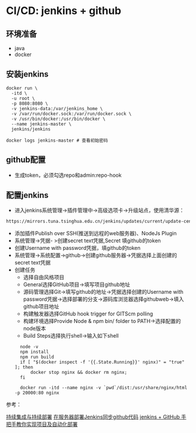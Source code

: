 # CI/CD: jenkins + github

## 环境准备

* java
* docker

## 安装jenkins

```shell
docker run \
  -itd \
  -u root \
  -p 8080:8080 \
  -v jenkins-data:/var/jenkins_home \
  -v /var/run/docker.sock:/var/run/docker.sock \
  -v /usr/bin/docker:/usr/bin/docker \
  --name jenkins-master \
  jenkins/jenkins

docker logs jenkins-master # 查看初始密码 
```

## github配置

* 生成token，必须勾选repo和admin:repo-hook


## 配置jenkins

* 进入jenkins系统管理->插件管理中->高级选项卡->升级站点，使用清华源：

```txt
https://mirrors.tuna.tsinghua.edu.cn/jenkins/updates/current/update-center.json
```
* 添加插件Publish over SSH(推送到远程的web服务器)、NodeJs Plugin
* 系统管理->凭据- >创建secret text凭据,Secret 填github的token
* 创建Username with password凭据，填github的token
* 系统管理->系统配置->github->创建github服务器->凭据选择上面创建的secret text凭据
* 创建任务
  * 选择自由风格项目
  * General选择GitHub项目->填写项目github地址
  * 源码管理选择Git->填写github的地址->凭据选择创建的Username with password凭据->选择部署的分支->源码库浏览器选择githubweb->填入github项目地址
  * 构建触发器选择GitHub hook trigger for GITScm polling
  * 构建环境选择Provide Node & npm bin/ folder to PATH->选择配置的node版本
  * Build Steps选择执行shell->输入如下shell
  ```shell
    node -v
    npm install
    npm run build
    if [ "$(docker inspect -f '{{.State.Running}}' nginx)" = "true" ]; then
        docker stop nginx && docker rm nginx;
    fi

    docker run -itd --name nginx -v `pwd`/dist:/usr/share/nginx/html -p 20000:80 nginx
  ```

参考：

[持续集成与持续部署](https://www.jianshu.com/p/6bcb2853fae2)
[在服务器部署Jenkins同步github代码](https://blog.csdn.net/qq_45339526/article/details/130636111)
[jenkins + GitHub 手把手教你实现项目及自动化部署](https://www.bilibili.com/read/cv16633755)